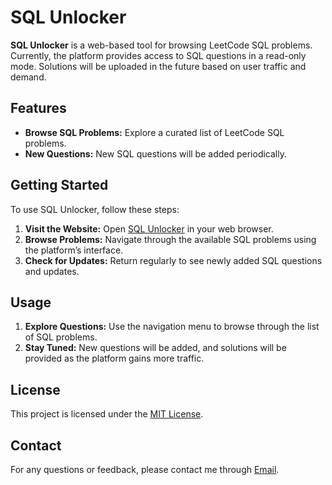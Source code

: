 # SQL Unlocker

**SQL Unlocker** is a web-based tool for browsing LeetCode SQL problems. Currently, the platform provides access to SQL questions in a read-only mode. Solutions will be uploaded in the future based on user traffic and demand.

## Features

- **Browse SQL Problems:** Explore a curated list of LeetCode SQL problems.
- **New Questions:** New SQL questions will be added periodically.

## Getting Started

To use SQL Unlocker, follow these steps:

1. **Visit the Website:** Open [SQL Unlocker](https://sqlunlocker.onrender.com/) in your web browser.
2. **Browse Problems:** Navigate through the available SQL problems using the platform’s interface.
3. **Check for Updates:** Return regularly to see newly added SQL questions and updates.

## Usage

1. **Explore Questions:** Use the navigation menu to browse through the list of SQL problems.
2. **Stay Tuned:** New questions will be added, and solutions will be provided as the platform gains more traffic.

## License

This project is licensed under the [MIT License](LICENSE).

## Contact

For any questions or feedback, please contact me through <a href="mailto:nikunjmistry1000@gmail.com">Email</a>.

